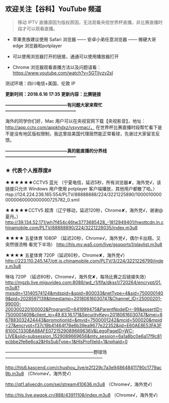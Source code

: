 ## 欢迎关注【谷科】YouTube 频道

> 移动 IPTV 直播源因为版权原因，无法观看央视世界杯直播，非比赛直播时段才可以观看直播。

* 苹果贵族建议使用 Safari 浏览器 —— 安卓小弟任意浏览器 —— 微硬大哥 edge 浏览器和potplayer

* 可以使用浏览器打开的链接，通通可以使用播放器打开

* Chrome 浏览器观看直播方法以及问题请看：https://www.youtube.com/watch?v=5GTilyzy2sI

测试环境：四川电信+美国、伦敦 IP

****更新时间：2018.6.16  17:35  更新内容：比赛链接****


****——————————————有问题大家来帮忙————————————————****

海外的同学你们好，Mac 用户可以在央视官网下载【央视影音】，地址：http://app.cctv.com/appkhdxz/ysyymac/， 在世界杯比赛直播时段帮忙看下是不是没有地区版权限制，我这里挂美国代理居然能正常看球，先谢过大家留言反馈。


****——————————————真的能直播的分界线————————————————****

### ★ 代表个人推荐度#

★★★★★★CCTV5 蓝光 （宁夏电信，延迟5秒，所有浏览器✘，海外党√，该链接只允许 Windows 用户使用 potplayer 客户端播放，其他用户都散了哈。）
rtsp://124.224.238.165:554/PLTV/88888888/224/3221225890/10000100000000060000000000725782_0.smil 

★★★★★CCTV5 超清（辽宁移动，延迟120秒，Chrome✘，海外党√，谢谢@夏丹。）http://39.134.52.171/wh7f454c46tw3773685428_-1812949401/hwottcdn.ln.chinamobile.com/PLTV/88888890/224/3221226035/index.m3u8

★★★★ 五星体育 1080P （延迟20秒，Chrome√，海外党√，偶尔卡出翔，又突然很流畅 看完下半场）
http://hls.mv.wa5.com/live/gssports1/playlist.m3u8 

★★★★ 五星体育 720P（延迟60秒，Chrome✘，海外党√）
http://223.110.245.147/ott.js.chinamobile.com/PLTV/3/224/3221226799/index.m3u8 

咪咕 720P （延迟60秒，Chrome√，海外党✘，每场比赛之后链接失效）
http://mgzb.live.miguvideo.com:8088/wd_r1/fifa/dkss1/720264/encrypt/01.m3u8?msisdn=13140574124&mdspid=&spid=800033&netType=4&sid=7500001409&pid=2028597139&timestamp=20180616030747&Channel_ID=25000201-99000-200300220100002&ProgramID=641999475&ParentNodeID=-99&assertID=7500001409&client_ip=49.83.16.171&SecurityKey=20180616030747&imei=867883032424443&promotionId=&mvid=7500001242&mcid=500020&mpid=27&encrypt=f37c19b41464f78e6b39ea9677e22352&jid=E60AE8E53FA3F8100C1330BA88AFE0721529089669636V&LegoPageID=WC-LIVE&sjid=subsession_1529089669656&mtv_session=6a1a8bc0e6a17f9c81ecbbe2fe6e6ca2&HlsSubType=1&HlsProfileId=1&nphaid=0



————————————————————野球场——————————————————————

http://hls6.kascend.com/chushou_live/e2f229c7a3e948648411790c1779ac9b.m3u8 （Chrome√，海外党√）

http://qt1.alivecdn.com/sei/stream410636.m3u8 （Chrome√，海外党√）

http://hls.live.ewqok.cn/888/43911108/index.m3u8 （Chrome√，海外党√）
